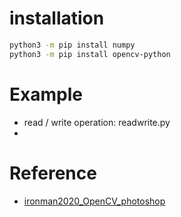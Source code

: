 # installation

```bash
python3 -m pip install numpy
python3 -m pip install opencv-python
```

# Example

* read / write operation: readwrite.py
*

# Reference

* [ironman2020_OpenCV_photoshop](https://github.com/howarder3/ironman2020_OpenCV_photoshop)
